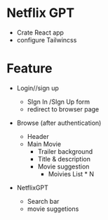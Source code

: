 # Netflix GPT

- Crate React app
- configure Tailwincss

# Feature

- Login//sign up

  - SIgn In /SIgn Up form
  - redirect to browser page

- Browse (after authentication)

  - Header
  - Main Movie
    - Trailer background
    - Title & description
    - Movie suggestion
      - Moivies List \* N

- NetflixGPT
  - Search bar
  - movie suggetions
